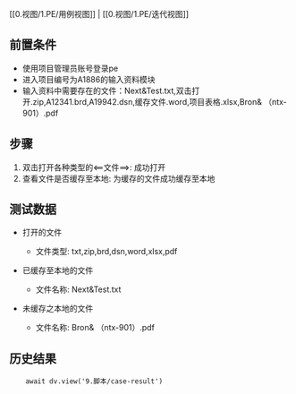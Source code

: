 [[0.视图/1.PE/用例视图]] | [[0.视图/1.PE/迭代视图]]

## 前置条件

- 使用项目管理员账号登录pe
- 进入项目编号为A1886的输入资料模块
- 输入资料中需要存在的文件：Next&Test.txt,双击打开.zip,A12341.brd,A19942.dsn,缓存文件.word,项目表格.xlsx,Bron& （ntx-901）.pdf

## 步骤

1. 双击打开各种类型的<==文件==>: 成功打开
2. 查看文件是否缓存至本地: 为缓存的文件成功缓存至本地

## 测试数据

- 打开的文件
	- 文件类型: txt,zip,brd,dsn,word,xlsx,pdf

- 已缓存至本地的文件
	- 文件名称: Next&Test.txt

- 未缓存之本地的文件
	- 文件名称: Bron& （ntx-901）.pdf

## 历史结果

```dataviewjs
    await dv.view('9.脚本/case-result')
```
